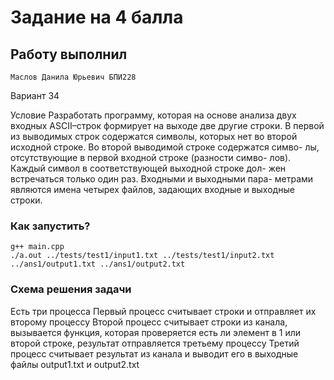 # Задание на 4 балла
## Работу выполнил 
```
Маслов Данила Юрьевич БПИ228
```
Вариант 34

Условие
Разработать программу, которая на основе анализа двух входных ASCII–строк формирует на выходе две другие строки. В первой из выводимых строк содержатся символы, которых нет во второй исходной строке. Во второй выводимой строке содержатся симво- лы, отсутствующие в первой входной строке (разности симво- лов). Каждый символ в соответствующей выходной строке дол- жен встречаться только один раз. Входными и выходными пара- метрами являются имена четырех файлов, задающих входные и выходные строки.

### Как запустить?

```
g++ main.cpp
./a.out ../tests/test1/input1.txt ../tests/test1/input2.txt ../ans1/output1.txt ../ans1/output2.txt
```

### Схема решения задачи

Есть три процесса
Первый процесс считывает строки и отправляет их второму процессу
Второй процесс считывает строки из канала, вызывается функция, которая проверяется есть ли элемент в 1 или второй строке, результат отправляется третьему процессу
Третий процесс считывает результат из канала и выводит его в выходные файлы output1.txt и output2.txt
